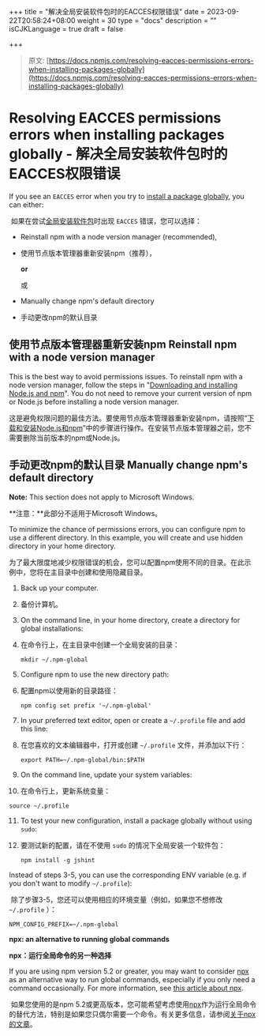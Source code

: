 +++
title = "解决全局安装软件包时的EACCES权限错误"
date = 2023-09-22T20:58:24+08:00
weight = 30
type = "docs"
description = ""
isCJKLanguage = true
draft = false

+++

> 原文: [https://docs.npmjs.com/resolving-eacces-permissions-errors-when-installing-packages-globally](https://docs.npmjs.com/resolving-eacces-permissions-errors-when-installing-packages-globally)

# Resolving EACCES permissions errors when installing packages globally - 解决全局安装软件包时的EACCES权限错误

If you see an `EACCES` error when you try to [install a package globally](downloading-and-installing-packages-globally), you can either:

​	如果在尝试[全局安装软件包](downloading-and-installing-packages-globally)时出现 `EACCES` 错误，您可以选择：

- Reinstall npm with a node version manager (recommended),

- 使用节点版本管理器重新安装npm（推荐），

  **or**

  或

- Manually change npm's default directory

- 手动更改npm的默认目录

## 使用节点版本管理器重新安装npm Reinstall npm with a node version manager

This is the best way to avoid permissions issues. To reinstall npm with a node version manager, follow the steps in "[Downloading and installing Node.js and npm](downloading-and-installing-node-js-and-npm)". You do not need to remove your current version of npm or Node.js before installing a node version manager.

​	这是避免权限问题的最佳方法。要使用节点版本管理器重新安装npm，请按照“[下载和安装Node.js和npm](downloading-and-installing-node-js-and-npm)”中的步骤进行操作。在安装节点版本管理器之前，您不需要删除当前版本的npm或Node.js。

## 手动更改npm的默认目录 Manually change npm's default directory

**Note:** This section does not apply to Microsoft Windows.

**注意：**此部分不适用于Microsoft Windows。

To minimize the chance of permissions errors, you can configure npm to use a different directory. In this example, you will create and use hidden directory in your home directory.

​	为了最大限度地减少权限错误的机会，您可以配置npm使用不同的目录。在此示例中，您将在主目录中创建和使用隐藏目录。

1. Back up your computer.

2. 备份计算机。

3. On the command line, in your home directory, create a directory for global installations:

4. 在命令行上，在主目录中创建一个全局安装的目录：

   ```
   mkdir ~/.npm-global
   ```

5. Configure npm to use the new directory path:

6. 配置npm以使用新的目录路径：

   ```
   npm config set prefix '~/.npm-global'
   ```

7. In your preferred text editor, open or create a `~/.profile` file and add this line:

8. 在您喜欢的文本编辑器中，打开或创建 `~/.profile` 文件，并添加以下行：

   ```
   export PATH=~/.npm-global/bin:$PATH
   ```

9. On the command line, update your system variables:

10. 在命令行上，更新系统变量：

   ```
   source ~/.profile
   ```

11. To test your new configuration, install a package globally without using `sudo`:

12. 要测试新的配置，请在不使用 `sudo` 的情况下全局安装一个软件包：

    ```
    npm install -g jshint
    ```

Instead of steps 3-5, you can use the corresponding ENV variable (e.g. if you don't want to modify `~/.profile`):

​	除了步骤3-5，您还可以使用相应的环境变量（例如，如果您不想修改 `~/.profile` ）：

```
NPM_CONFIG_PREFIX=~/.npm-global
```

**npx: an alternative to running global commands**

**npx：运行全局命令的另一种选择**

If you are using npm version 5.2 or greater, you may want to consider [npx](https://docs.npmjs.com/cli/commands/npx) as an alternative way to run global commands, especially if you only need a command occasionally. For more information, see [this article about npx](https://medium.com/@maybekatz/introducing-npx-an-npm-package-runner-55f7d4bd282b).

​	如果您使用的是npm 5.2或更高版本，您可能希望考虑使用[npx](https://docs.npmjs.com/cli/commands/npx)作为运行全局命令的替代方法，特别是如果您只偶尔需要一个命令。有关更多信息，请参阅[关于npx的文章](https://medium.com/@maybekatz/introducing-npx-an-npm-package-runner-55f7d4bd282b)。
